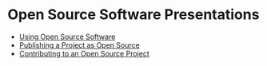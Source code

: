 # Open Source Software Presentations

* [Using Open Source Software](using/index.html)
* [Publishing a Project as Open Source](publishing/index.html)
* [Contributing to an Open Source Project](contributions/index.html)